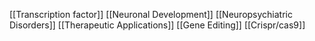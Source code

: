 [[Transcription factor]]
[[Neuronal Development]]
[[Neuropsychiatric Disorders]]
[[Therapeutic Applications]]
[[Gene Editing]]
[[Crispr/cas9]]
